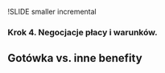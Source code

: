 !SLIDE smaller incremental

### Krok 4. Negocjacje płacy i warunków.  ###
## Gotówka vs. inne benefity ##

